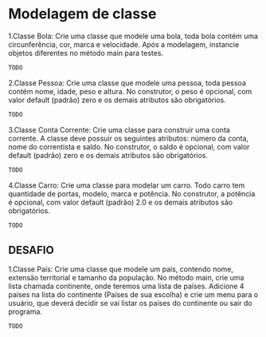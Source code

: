 # Modelagem de classe

1.Classe Bola: Crie uma classe que modele uma bola, toda bola contém uma circunferência, cor, marca e velocidade. Após a modelagem, instancie objetos diferentes no método main para testes.

```java
TODO
```

2.Classe Pessoa: Crie uma classe que modele uma pessoa, toda pessoa contém nome, idade, peso e altura. No construtor, o peso é opcional, com valor default (padrão) zero e os demais atributos são obrigatórios.

```java
TODO
```

3.Classe Conta Corrente: Crie uma classe para construir uma conta corrente. A classe deve possuir os seguintes atributos: número da conta, nome do correntista e saldo. No construtor, o saldo é opcional, com valor default (padrão) zero e os demais atributos são obrigatórios.

```java
TODO
```

4.Classe Carro: Crie uma classe para modelar um carro. Todo carro tem quantidade de portas, modelo, marca e potência. No construtor, a potência é opcional, com valor default (padrão) 2.0 e os demais atributos são obrigatórios.

```java
TODO
```

## DESAFIO

1.Classe País: Crie uma classe que modele um país, contendo nome, extensão territorial e tamanho da população. No método main, crie uma lista chamada continente, onde teremos uma lista de países. Adicione 4 países na lista do continente (Países de sua escolha) e crie um menu para o usuário, que deverá decidir se vai listar os países do continente ou sair do programa.

```java
TODO
```
